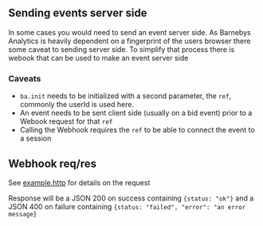 ## Sending events server side

In some cases you would need to send an event server side. As Barnebys Analytics is heavily dependent on a fingerprint
of the users browser there some caveat to sending server side. To simplify that process there is webook that can be
used to make an event server side


### Caveats
- `ba.init` needs to be initialized with a second parameter, the `ref`, commonly the userId is used here.
- An event needs to be sent client side (usually on a bid event) prior to a Webook request for that `ref`  
- Calling the Webhook requires the `ref` to be able to connect the event to a session

## Webhook req/res

See [example.http](example.http) for details on the request

Response will be a JSON 200 on success containing `{status: "ok"}` and a JSON 400 on failure containing `{status: "failed", "error": "an error message}`  